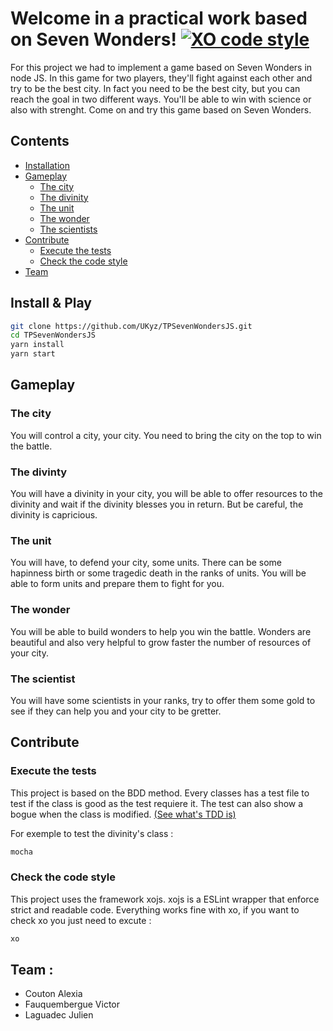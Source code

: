 # Welcome in a practical work based on Seven Wonders! [![XO code style](https://img.shields.io/badge/code_style-XO-5ed9c7.svg)](https://github.com/xojs/xo)


For this project we had to implement a game based on Seven Wonders in node JS. In this game for two players, they'll fight against each other and try to be the best city. In fact you need to be the best city, but you can reach the goal in two different ways. You'll be able to win with science or also with strenght. Come on and try this game based on Seven Wonders.

## Contents
  * [Installation][Installation]
  * [Gameplay][Gameplay]
    * [The city][City]
    * [The divinity][Divinity]
    * [The unit][Unit]
    * [The wonder][Wonder]
    * [The scientists][Scientists]
  * [Contribute][Contribute]
    * [Execute the tests][Tests]
    * [Check the code style][CheckXo]
  * [Team][Team]

## Install & Play

```bash
git clone https://github.com/UKyz/TPSevenWondersJS.git
cd TPSevenWondersJS
yarn install
yarn start
```

## Gameplay
  ### The city
  You will control a city, your city. You need to bring the city on the top to win the battle.
  ### The divinty
  You will have a divinity in your city, you will be able to offer resources to the divinity and wait if the divinity blesses you in return. But be careful, the divinity is capricious.
  ### The unit
  You will have, to defend your city, some units. There can be some hapinness birth or some tragedic death in the ranks of units. You will be able to form units and prepare them to fight for you.
  ### The wonder
  You will be able to build wonders to help you win the battle. Wonders are beautiful and also very helpful to grow faster the number of resources of your city.
  ### The scientist 
  You will have some scientists in your ranks, try to offer them some gold to see if they can help you and your city to be gretter. 

## Contribute 
### Execute the tests
  This project is based on the BDD method. Every classes has a test file to test
   if the class is good as the test requiere it. The test can also show a bogue when the class is modified. [(See what's TDD is)][TDDWiki]
  
  For exemple to test the divinity's class : 
  
```bash
mocha
```

### Check the code style
  This project uses the framework xojs. xojs is a ESLint wrapper that enforce strict and readable code. Everything works fine with xo, if you want to check xo you just need to excute : 
  
```bash
xo
```

## Team :
  * Couton Alexia
  * Fauquembergue Victor
  * Laguadec Julien

[TDDWiki]: https://en.wikipedia.org/wiki/Test-driven_development#Test_structure
[chai]: https://www.npmjs.com/package/chai
[node-ask]: https://www.npmjs.com/package/node-ask
[sinon]: https://www.npmjs.com/package/sinon
[chai-p]: https://www.npmjs.com/package/chai-as-promised
[yarn]: https://github.com/yarnpkg/yarn
[Installation]: https://github.com/UKyz/TPSevenWondersJS/blob/master/README.md#install--play
[Gameplay]: https://github.com/UKyz/TPSevenWondersJS/blob/master/README.md#gameplay
[City]: https://github.com/UKyz/TPSevenWondersJS/blob/master/README.md#the-city
[Unit]: https://github.com/UKyz/TPSevenWondersJS/blob/master/README.md#the-unit
[Scientists]: https://github.com/UKyz/TPSevenWondersJS/blob/master/README.md#the-scientists
[Wonder]: https://github.com/UKyz/TPSevenWondersJS/blob/master/README.md#the-wonder
[Divinity]: https://github.com/UKyz/TPSevenWondersJS/blob/master/README.md#the-divinity
[Contribute]: https://github.com/UKyz/TPSevenWondersJS/blob/master/README.md#contribute
[Tests]: https://github.com/UKyz/TPSevenWondersJS/blob/master/README.md#execute-the-tests
[CheckXo]: https://github.com/UKyz/TPSevenWondersJS/blob/master/README.md#check-the-code-style
[Team]: https://github.com/UKyz/TPSevenWondersJS/blob/master/README.md#team

